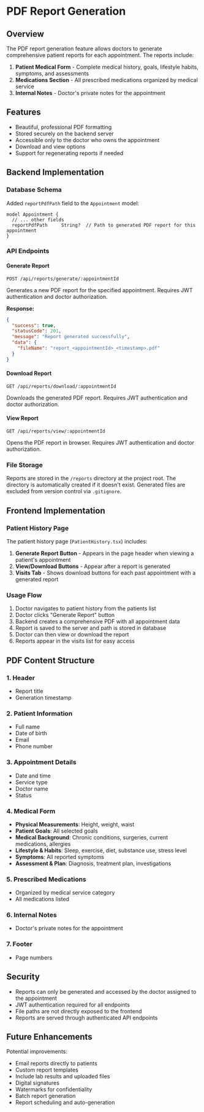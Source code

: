 # PDF Report Generation

## Overview

The PDF report generation feature allows doctors to generate comprehensive patient reports for each appointment. The reports include:

1. **Patient Medical Form** - Complete medical history, goals, lifestyle habits, symptoms, and assessments
2. **Medications Section** - All prescribed medications organized by medical service
3. **Internal Notes** - Doctor's private notes for the appointment

## Features

- Beautiful, professional PDF formatting
- Stored securely on the backend server
- Accessible only to the doctor who owns the appointment
- Download and view options
- Support for regenerating reports if needed

## Backend Implementation

### Database Schema

Added `reportPdfPath` field to the `Appointment` model:

```prisma
model Appointment {
  // ... other fields
  reportPdfPath     String?  // Path to generated PDF report for this appointment
}
```

### API Endpoints

#### Generate Report
```
POST /api/reports/generate/:appointmentId
```
Generates a new PDF report for the specified appointment. Requires JWT authentication and doctor authorization.

**Response:**
```json
{
  "success": true,
  "statusCode": 201,
  "message": "Report generated successfully",
  "data": {
    "fileName": "report_<appointmentId>_<timestamp>.pdf"
  }
}
```

#### Download Report
```
GET /api/reports/download/:appointmentId
```
Downloads the generated PDF report. Requires JWT authentication and doctor authorization.

#### View Report
```
GET /api/reports/view/:appointmentId
```
Opens the PDF report in browser. Requires JWT authentication and doctor authorization.

### File Storage

Reports are stored in the `/reports` directory at the project root. The directory is automatically created if it doesn't exist. Generated files are excluded from version control via `.gitignore`.

## Frontend Implementation

### Patient History Page

The patient history page (`PatientHistory.tsx`) includes:

1. **Generate Report Button** - Appears in the page header when viewing a patient's appointment
2. **View/Download Buttons** - Appear after a report is generated
3. **Visits Tab** - Shows download buttons for each past appointment with a generated report

### Usage Flow

1. Doctor navigates to patient history from the patients list
2. Doctor clicks "Generate Report" button
3. Backend creates a comprehensive PDF with all appointment data
4. Report is saved to the server and path is stored in database
5. Doctor can then view or download the report
6. Reports appear in the visits list for easy access

## PDF Content Structure

### 1. Header
- Report title
- Generation timestamp

### 2. Patient Information
- Full name
- Date of birth
- Email
- Phone number

### 3. Appointment Details
- Date and time
- Service type
- Doctor name
- Status

### 4. Medical Form
- **Physical Measurements**: Height, weight, waist
- **Patient Goals**: All selected goals
- **Medical Background**: Chronic conditions, surgeries, current medications, allergies
- **Lifestyle & Habits**: Sleep, exercise, diet, substance use, stress level
- **Symptoms**: All reported symptoms
- **Assessment & Plan**: Diagnosis, treatment plan, investigations

### 5. Prescribed Medications
- Organized by medical service category
- All medications listed

### 6. Internal Notes
- Doctor's private notes for the appointment

### 7. Footer
- Page numbers

## Security

- Reports can only be generated and accessed by the doctor assigned to the appointment
- JWT authentication required for all endpoints
- File paths are not directly exposed to the frontend
- Reports are served through authenticated API endpoints

## Future Enhancements

Potential improvements:
- Email reports directly to patients
- Custom report templates
- Include lab results and uploaded files
- Digital signatures
- Watermarks for confidentiality
- Batch report generation
- Report scheduling and auto-generation

